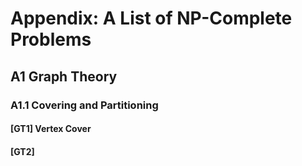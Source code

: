 # Appendix: A List of NP-Complete Problems

## A1 Graph Theory

### A1.1 Covering and Partitioning

#### \[GT1\] Vertex Cover

#### [GT2]
